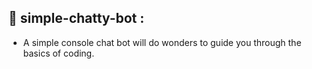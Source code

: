 ## 🤖 simple-chatty-bot :
- A simple console chat bot will do wonders to guide you through the basics of coding.
